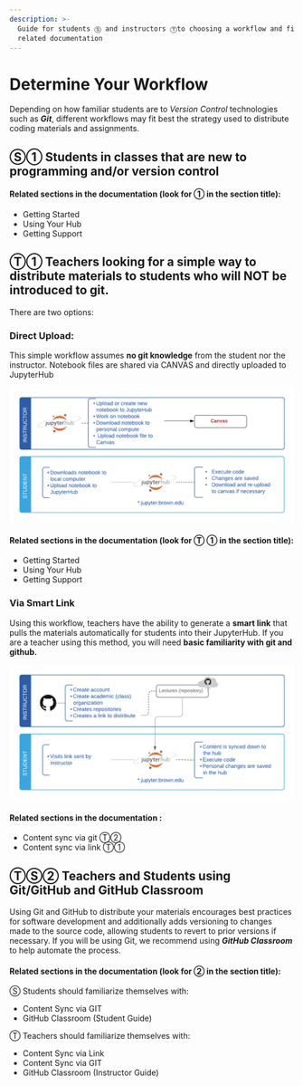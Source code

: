 ```yaml
---
description: >-
  Guide for students Ⓢ and instructors Ⓣto choosing a workflow and finding
  related documentation
---
```


# Determine Your Workflow

Depending on how familiar students are to _Version Control_ technologies such as _**Git**_, different workflows may fit best the strategy used to distribute coding materials and assignments. 

## Ⓢ① Students in classes that are new to programming and/or version control 

#### Related sections in the documentation \(look for  ① in the section title\):

* Getting Started  
* Using Your Hub
* Getting Support 

## Ⓣ① Teachers looking for a simple way to **distribute materials to students who will NOT be introduced to git.** 

There are two options:

### Direct Upload:

This simple workflow assumes **no git knowledge** from the student nor the instructor. Notebook files are shared via CANVAS and directly uploaded to JupyterHub

![Direct File Upload Workflow](.gitbook/assets/direct-upload.png)



#### Related sections in the documentation \(look for Ⓣ ① in the section title\):

* Getting Started  
* Using Your Hub
* Getting Support 

### Via Smart Link

Using this workflow, teachers have the ability to generate a **smart link** that pulls the materials automatically for students into their JupyterHub. If you are a teacher using this method, you will need **basic familiarity with git and github.**

![Workflow when synching content using a \(special\) link](.gitbook/assets/auto-pull.png)

#### Related sections in the documentation :

* Content sync via git Ⓣ②
* Content sync via link Ⓣ①

## ⓉⓈ② Teachers and Students using Git/GitHub and GitHub Classroom

Using Git and GitHub to distribute your materials encourages best practices for software development and additionally adds versioning to changes made to the source code, allowing students to revert to prior versions if necessary. If you will be using Git, we recommend using _**GitHub Classroom**_  to help automate the process.  

#### Related sections in the documentation \(look for  ② in the section title\):

Ⓢ Students  should familiarize themselves with:  

* Content Sync via GIT
* GitHub Classroom \(Student Guide\)

Ⓣ Teachers should familiarize themselves with:

* Content Sync via Link
* Content Sync via GIT
* GitHub Classroom \(Instructor Guide\)

 

